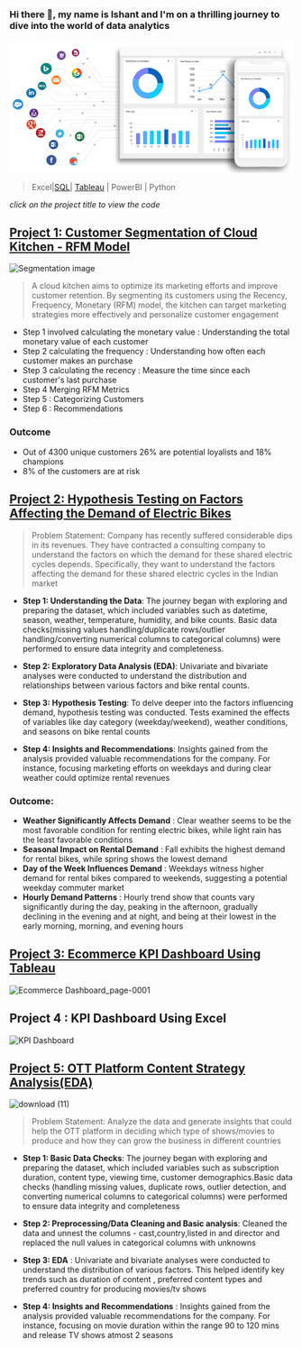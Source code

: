 ### Hi there 👋, my name is Ishant and I'm on a thrilling journey to dive into the world of data analytics
![](1671108497577.gif)



> Excel|[SQL](https://github.com/ishantinsights/ishantinsights.github.io/blob/7a75ee8b6ecb6d524e37ae59cce0b982fb2eebbf/sql%20advanced%20hackerrank.JPG)| [Tableau](https://github.com/ishantinsights/ishantinsights.github.io/blob/623c52a9523aff46be6e97a414340cd6bd6115f6/Tableau%20Desktop%20Specialist%20certificate.pdf) | PowerBI | Python

*click on the project title to view the code*
##  [Project 1: Customer Segmentation of Cloud Kitchen - RFM Model](https://github.com/ishantinsights/Customer-Segmentation/blob/4fa2f776e4e2eb6b626c8c0e0dc6492385393c9b/Customer_Segmentation.ipynb)
![Segmentation image](https://github.com/user-attachments/assets/8aad7aed-3420-4916-a091-0fe045caf623)

> A cloud kitchen aims to optimize its marketing efforts and improve customer retention. By segmenting its customers using the Recency, Frequency, Monetary (RFM) model, the kitchen can target marketing strategies more effectively and personalize customer engagement

- Step 1 involved calculating the monetary value : Understanding the total monetary value of each customer
- Step 2 calculating the frequency : Understanding how often each customer makes an purchase
- Step 3 calculating the recency : Measure the time since each customer's last purchase
- Step 4 Merging RFM Metrics
- Step 5 : Categorizing Customers
- Step 6 : Recommendations

### Outcome
- Out of 4300 unique customers 26% are potential loyalists and 18% champions
- 8% of the customers are at risk

##  [Project 2: Hypothesis Testing on Factors Affecting the Demand of Electric Bikes](https://github.com/ishantinsights/hypothesis-testing/blob/302ae9e230b98d4b18ecc1c16eab8751529181c8/Electric_Bike_Hypothesis_testing.ipynb)

> Problem Statement: Company has recently suffered considerable dips in its revenues. They have contracted a consulting company to understand the factors on which the demand for these shared electric cycles depends. Specifically, they want to understand the factors affecting the demand for these shared electric cycles in the Indian market

- **Step 1: Understanding the Data**: The journey began with exploring and preparing the dataset, which included variables such as datetime, season, weather, temperature, humidity, and bike counts. Basic data checks(missing values handling/duplicate rows/outlier handling/converting numerical columns to categorical columns) were performed to ensure data integrity and completeness.

- **Step 2: Exploratory Data Analysis (EDA)**: Univariate and bivariate analyses were conducted to understand the distribution and relationships between various factors and bike rental counts.

- **Step 3: Hypothesis Testing**: To delve deeper into the factors influencing demand, hypothesis testing was conducted. Tests examined the effects of variables like day category (weekday/weekend), weather conditions, and seasons on bike rental counts

- **Step 4: Insights and Recommendations**: Insights gained from the analysis provided valuable recommendations for the company. For instance, focusing marketing efforts on weekdays and during clear weather could optimize rental revenues
  
### Outcome: 
- **Weather Significantly Affects Demand** : Clear weather seems to be the most favorable condition for renting electric bikes, while light rain has the least favorable conditions
- **Seasonal Impact on Rental Demand** : Fall exhibits the highest demand for rental bikes, while spring shows the lowest demand
- **Day of the Week Influences Demand** : Weekdays witness higher demand for rental bikes compared to weekends, suggesting a potential weekday commuter market
- **Hourly Demand Patterns** : Hourly trend show that counts vary significantly during the day, peaking in the afternoon, gradually declining in the evening and at night, and being at their lowest in the early morning, morning, and evening hours

## [Project 3: Ecommerce KPI Dashboard Using Tableau](https://public.tableau.com/app/profile/ishant.kamra/viz/SuperStoreDashboard_17016337291000/Dashboard1)


![Ecommerce Dashboard_page-0001](https://github.com/user-attachments/assets/adf6de65-f9e6-4b73-a7e6-427993d556da)

## Project 4 : KPI Dashboard Using Excel


![KPI Dashboard ](https://github.com/user-attachments/assets/a9988ccc-935b-4cba-aeb7-c4053082f246)

##  [Project 5: OTT Platform Content Strategy Analysis(EDA)](https://github.com/ishantinsights/projects/blob/c8e847e4d7b2ea10dc0df067bdebc6aad00caf36/OTT_Case_Study.ipynb)


![download (11)](https://github.com/user-attachments/assets/3e47809c-2a3b-4435-82a7-9d7e2aae4b4e)

> Problem Statement: Analyze the data and generate insights that could help the OTT platform in deciding which type of shows/movies to produce and how they can grow the business in different countries

- **Step 1: Basic Data Checks**: The journey began with exploring and preparing the dataset, which included variables such as subscription duration, content type, viewing time, customer demographics.Basic data checks (handling missing values, duplicate rows, outlier detection, and converting numerical columns to categorical columns) were performed to ensure data integrity and completeness
  
- **Step 2: Preprocessing/Data Cleaning and Basic analysis**: Cleaned the data and unnest the columns - cast,country,listed in and director and replaced the null values in categorical columns with unknowns

- **Step 3: EDA** : Univariate and bivariate analyses were conducted to understand the distribution of various factors. This helped identify key trends such as duration of content , preferred content types and preferred country for producing movies/tv shows

- **Step 4: Insights and Recommendations** : Insights gained from the analysis provided valuable recommendations for the company. For instance, focusing on movie duration within the range 90 to 120 mins and release TV shows atmost 2 seasons

  


